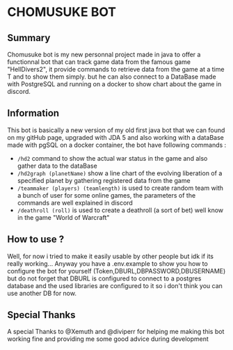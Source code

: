 # CHOMUSUKE BOT

## Summary
Chomusuke bot is my new personnal project made in java to offer a functionnal bot that can track game data from the famous game "HellDivers2", it provide commands to retrieve data from the game at a time T and to show them simply.
but he can also connect to a DataBase made with PostgreSQL and running on a docker to show chart about the game in discord.

## Information
This bot is basically a new version of my old first java bot that we can found on my gitHub page, upgraded with JDA 5 and also working with a dataBase made with pgSQL on a docker container, the bot have following commands :
- `/hd2` command to show the actual war status in the game and also gather data to the dataBase
- `/hd2graph (planetName)` show a line chart of the evolving liberation of a specified planet by gathering registered data from the game
- `/teammaker (players) (teamlength)` is used to create random team with a bunch of user for some online games, the parameters of the commands are well explained in discord
- `/deathroll (roll)` is used to create a deathroll (a sort of bet) well know in the game "World of Warcraft"

## How to use ?
Well, for now i tried to make it easily usable by other people but idk if its really working... Anyway you have a .env.example to show you how to configure the bot for yourself (Token,DBURL,DBPASSWORD,DBUSERNAME) but do not forget
that DBURL is configured to connect to a postgres database and the used libraries are configured to it so i don't think you can use another DB for now.

##  Special Thanks
A special Thanks to @Xemuth and @diviperr for helping me making this bot working fine and providing me some good advice during development

